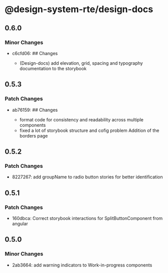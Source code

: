 # @design-system-rte/design-docs

## 0.6.0

### Minor Changes

- c6cfd06: ## Changes

  - (Design-docs) add elevation, grid, spacing and typography documentation to the storybook

## 0.5.3

### Patch Changes

- ab76159: ## Changes

  - format code for consistency and readability across multiple components
  - fixed a lot of storybook structure and cofig problem Addition of the borders page

## 0.5.2

### Patch Changes

- 8227267: add groupName to radio button stories for better identification

## 0.5.1

### Patch Changes

- 160dbca: Correct storybook interactions for SplitButtonComponent from angular

## 0.5.0

### Minor Changes

- 2ab3664: add warning indicators to Work-in-progress components
